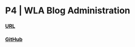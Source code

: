 # P4 | WLA Blog Administration

### <a href="http://p4.kristincorona.com">URL</a>

### <a href="http://github.com/kecorona/p4">GitHub</a>